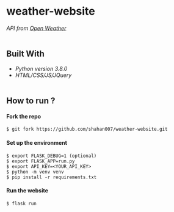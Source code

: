 # weather-website
_API from [Open Weather](https://openweathermap.org/)_<br><br>

## Built With
- _Python version 3.8.0_
- _HTML/CSS/JS/JQuery_ <br><br>

## How to run ?

#### Fork the repo
```console
$ git fork https://github.com/shahan007/weather-website.git
```

#### Set up the environment
```console
$ export FLASK_DEBUG=1 (optional)
$ export FLASK_APP=run.py
$ export API_KEY=<YOUR_API_KEY>
$ python -m venv venv
$ pip install -r requirements.txt
```
#### Run the website
```console
$ flask run
```